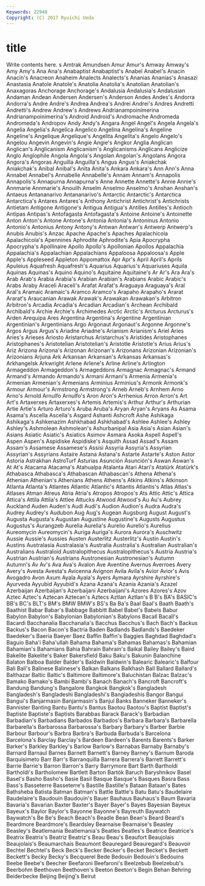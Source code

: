 ```yaml
---
Keywords: 22948 
Copyright: (C) 2017 Ryuichi Ueda
---
```


# title

Write contents here.
s Amtrak Amundsen
Amur Amur's Amway Amway's Amy Amy's Ana Ana's Anabaptist Anabaptist's
Anabel Anabel's Anacin Anacin's Anacreon Anaheim Analects Analects's Ananias Ananias's
Anasazi Anastasia Anatole Anatole's Anatolia Anatolia's Anatolian Anatolian's Anaxagoras Anchorage
Anchorage's Andalusia Andalusia's Andalusian Andaman Andean Andersen Andersen's Anderson Andes
Andes's Andorra Andorra's Andre Andre's Andrea Andrea's Andrei Andrei's Andres
Andretti Andretti's Andrew Andrew's Andrews Andrianampoinimerina Andrianampoinimerina's Android Android's Andromache
Andromeda Andromeda's Andropov Andy Andy's Angara Angel Angel's Angela Angela's
Angelia Angelia's Angelica Angelico Angelina Angelina's Angeline Angeline's Angelique Angelique's
Angelita Angelita's Angelo Angelo's Angelou Angevin Angevin's Angie Angie's Angkor
Anglia Anglican Anglican's Anglicanism Anglicanism's Anglicanisms Anglicans Anglicize Anglo Anglophile
Angola Angola's Angolan Angolan's Angolans Angora Angora's Angoras Anguilla Anguilla's
Angus Angus's Aniakchak Aniakchak's Anibal Anibal's Anita Anita's Ankara Ankara's
Ann Ann's Anna Annabel Annabel's Annabelle Annabelle's Annam Annam's Annapolis
Annapolis's Annapurna Annapurna's Anne Annette Annette's Annie Annie's Annmarie Annmarie's
Anouilh Anselm Anselmo Anselmo's Anshan Anshan's Antaeus Antananarivo Antananarivo's Antarctic
Antarctic's Antarctica Antarctica's Antares Antares's Anthony Antichrist Antichrist's Antichrists Antietam
Antigone Antigone's Antigua Antigua's Antilles Antilles's Antioch Antipas Antipas's Antofagasta
Antofagasta's Antoine Antoine's Antoinette Anton Anton's Antone Antone's Antonia Antonia's
Antoninus Antonio Antonio's Antonius Antony Antony's Antwan Antwan's Antwerp Antwerp's
Anubis Anubis's Anzac Apache Apache's Apaches Apalachicola Apalachicola's Apennines Aphrodite
Aphrodite's Apia Apocrypha Apocrypha's Apollinaire Apollo Apollo's Apollonian Apollos Appalachia
Appalachia's Appalachian Appalachians Appaloosa Appaloosa's Apple Apple's Appleseed Appleton Appomattox
Apr Apr's April April's Aprils Apuleius Aquafresh Aquafresh's Aquarius Aquarius's
Aquariuses Aquila Aquinas Aquinas's Aquino Aquino's Aquitaine Aquitaine's Ar Ar's
Ara Ara's Arab Arab's Arabia Arabia's Arabian Arabian's Arabians Arabic
Arabic's Arabs Araby Araceli Araceli's Arafat Arafat's Araguaya Araguaya's Aral
Aral's Aramaic Aramaic's Aramco Aramco's Arapaho Arapaho's Ararat Ararat's Araucanian
Arawak Arawak's Arawakan Arawakan's Arbitron Arbitron's Arcadia Arcadia's Arcadian Arcadian's
Archean Archibald Archibald's Archie Archie's Archimedes Arctic Arctic's Arcturus Arcturus's
Arden Arequipa Ares Argentina Argentina's Argentine Argentinian Argentinian's Argentinians Argo
Argonaut Argonaut's Argonne Argonne's Argos Argus Argus's Ariadne Ariadne's Arianism
Arianism's Ariel Aries Aries's Arieses Ariosto Aristarchus Aristarchus's Aristides Aristophanes
Aristophanes's Aristotelian Aristotelian's Aristotle Aristotle's Arius Arius's Ariz Arizona Arizona's
Arizonan Arizonan's Arizonans Arizonian Arizonian's Arizonians Arjuna Ark Arkansan Arkansan's
Arkansas Arkansas's Arkhangelsk Arkwright Arlene Arlene's Arline Arline's Arlington Armageddon
Armageddon's Armageddons Armagnac Armagnac's Armand Armand's Armando Armando's Armani Armani's
Armenia Armenia's Armenian Armenian's Armenians Arminius Arminius's Armonk Armonk's Armour
Armour's Armstrong Armstrong's Arneb Arneb's Arnhem Arno Arno's Arnold Arnulfo
Arnulfo's Aron Aron's Arrhenius Arron Arron's Art Art's Artaxerxes Artaxerxes's
Artemis Artemis's Arthur Arthur's Arthurian Artie Artie's Arturo Arturo's Aruba
Aruba's Aryan Aryan's Aryans As Asama Asama's Ascella Ascella's Asgard
Ashanti Ashcroft Ashe Ashikaga Ashikaga's Ashkenazim Ashkhabad Ashkhabad's Ashlee Ashlee's
Ashley Ashley's Ashmolean Ashmolean's Ashurbanipal Asia Asia's Asian Asian's Asians
Asiatic Asiatic's Asiatics Asimov Asmara Asoka Aspell Aspell's Aspen Aspen's
Aspidiske Aspidiske's Asquith Assad Assad's Assam Assam's Assamese Assamese's Assisi
Assyria Assyria's Assyrian Assyrian's Assyrians Astaire Astana Astana's Astarte Astarte's
Aston Astor Astoria Astrakhan AstroTurf Asturias Asunción Asunción's Aswan Aswan's
At At's Atacama Atacama's Atahualpa Atalanta Atari Atari's Atatürk Atatürk's
Athabasca Athabasca's Athabascan Athabascan's Athena Athena's Athenian Athenian's Athenians Athens
Athens's Atkins Atkins's Atkinson Atlanta Atlanta's Atlantes Atlantic Atlantic's Atlantis
Atlantis's Atlas Atlas's Atlases Atman Atreus Atria Atria's Atropos Atropos's
Ats Attic Attic's Attica Attica's Attila Attila's Attlee Attucks Atwood
Atwood's Au Au's Aubrey Auckland Auden Auden's Audi Audi's Audion
Audion's Audra Audra's Audrey Audrey's Audubon Aug Aug's Augean Augsburg
August August's Augusta Augusta's Augustan Augustine Augustine's Augusts Augustus Augustus's
Aurangzeb Aurelia Aurelia's Aurelio Aurelio's Aurelius Aureomycin Aureomycin's Auriga Auriga's
Aurora Aurora's Auschwitz Aussie Aussie's Aussies Austen Austerlitz Austerlitz's Austin
Austin's Austins Australasia Australasia's Australia Australia's Australian Australian's Australians Australoid
Australopithecus Australopithecus's Austria Austria's Austrian Austrian's Austrians Austronesian Austronesian's Autumn
Autumn's Av Av's Ava Ava's Avalon Ave Aventine Avernus Averroes
Avery Avery's Avesta Avesta's Avicenna Avignon Avila Avila's Avior Avior's
Avis Avogadro Avon Axum Ayala Ayala's Ayers Aymara Ayrshire Ayrshire's
Ayurveda Ayyubid Ayyubid's Azana Azana's Azania Azania's Azazel Azerbaijan Azerbaijan's
Azerbaijani Azerbaijani's Azores Azores's Azov Aztec Aztec's Aztecan Aztecan's Aztecs
Aztlan Aztlan's B B's BA's BASIC's BB's BC's BLT's BM's
BMW BMW's BS's Ba Ba's Baal Baal's Baath Baath's Baathist
Babar Babar's Babbage Babbitt Babel Babel's Babels Babur Babylon Babylon's
Babylonian Babylonian's Babylons Bacall Bacall's Bacardi Bacchanalia Bacchanalia's Bacchus Bacchus's
Bach Bach's Backus Backus's Bacon Bacon's Bactria Baden Badlands Badlands's
Baedeker Baedeker's Baeria Baeyer Baez Baffin Baffin's Baggies Baghdad Baghdad's
Baguio Baha'i Baha'ullah Bahama Bahama's Bahamas Bahamas's Bahamian Bahamian's Bahamians
Bahia Bahrain Bahrain's Baikal Bailey Bailey's Baird Bakelite Bakelite's Baker
Bakersfield Baku Baku's Bakunin Balanchine Balaton Balboa Balder Balder's Baldwin
Baldwin's Balearic Balearic's Balfour Bali Bali's Balinese Balinese's Balkan Balkans
Balkhash Ball Ballard Ballard's Balthazar Baltic Baltic's Baltimore Baltimore's Baluchistan
Balzac Balzac's Bamako Bamako's Bambi Bambi's Banach Banach's Bancroft Bancroft's
Bandung Bandung's Bangalore Bangkok Bangkok's Bangladesh Bangladesh's Bangladeshi Bangladeshi's Bangladeshis
Bangor Bangui Bangui's Banjarmasin Banjarmasin's Banjul Banks Banneker Banneker's Bannister
Banting Bantu Bantu's Bantus Baotou Baotou's Baptist Baptist's Baptiste Baptiste's
Baptists Barabbas Barack Barack's Barbadian Barbadian's Barbadians Barbados Barbados's Barbara
Barbara's Barbarella Barbarella's Barbarossa Barbarossa's Barbary Barbary's Barber Barbie Barbour
Barbour's Barbra Barbra's Barbuda Barbuda's Barcelona Barcelona's Barclay Barclay's Bardeen
Bardeen's Barents Barents's Barker Barker's Barkley Barkley's Barlow Barlow's Barnabas
Barnaby Barnaby's Barnard Barnaul Barnes Barnett Barnett's Barney Barney's Barnum
Baroda Barquisimeto Barr Barr's Barranquilla Barrera Barrera's Barrett Barrett's Barrie
Barrie's Barron Barron's Barry Barrymore Bart Barth Bartholdi Bartholdi's Bartholomew
Bartlett Barton Bartók Baruch Baryshnikov Basel Basel's Basho Basho's Basie
Basil Basque Basque's Basques Basra Bass Bass's Basseterre Basseterre's Bastille
Bastille's Bataan Bataan's Bates Bathsheba Batista Batman Batman's Battle Battle's
Batu Batu's Baudelaire Baudelaire's Baudouin Baudouin's Bauer Bauhaus Bauhaus's Baum
Bavaria Bavaria's Bavarian Baxter Baxter's Bayer Bayer's Bayes Bayesian Bayeux
Bayeux's Baylor Baylor's Bayonne Bayonne's Bayreuth Baywatch Baywatch's Be Be's
Beach Beach's Beadle Bean Bean's Beard Beard's Beardmore Beardmore's Beardsley
Bearnaise Bearnaise's Beasley Beasley's Beatlemania Beatlemania's Beatles Beatles's Beatrice Beatrice's
Beatrix Beatrix's Beatriz Beatriz's Beau Beau's Beaufort Beaujolais Beaujolais's Beaumarchais
Beaumont Beauregard Beauregard's Beauvoir Bechtel Bechtel's Beck Beck's Becker Becker's
Becket Becket's Beckett Beckett's Becky Becky's Becquerel Bede Bedouin Bedouin's
Bedouins Beebe Beebe's Beecher Beefaroni Beefaroni's Beelzebub Beelzebub's Beerbohm Beethoven
Beethoven's Beeton Beeton's Begin Behan Behring Beiderbecke Beijing Beijing's Beirut

